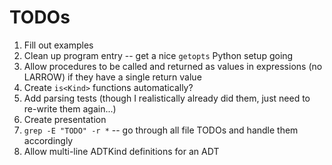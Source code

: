 # TODOs
1. Fill out examples
2. Clean up program entry -- get a nice `getopts` Python setup going
3. Allow procedures to be called and returned as values in expressions (no LARROW) if they have a single return value
4. Create `is<Kind>` functions automatically?
5. Add parsing tests (though I realistically already did them, just need to re-write them again...)
6. Create presentation
7. `grep -E "TODO" -r *` -- go through all file TODOs and handle them accordingly
8. Allow multi-line ADTKind definitions for an ADT
